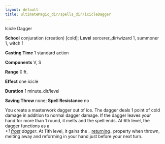 ```yaml
---
layout: default
title: ultimateMagic_dir/spells_dir/icicleDagger
---
```

Icicle Dagger

**School** conjuration (creation) [cold]; **Level** sorcerer_dir/wizard 1, summoner 1, witch 1

**Casting Time** 1 standard action

**Components** V, S

**Range** 0 ft.

**Effect** one icicle

**Duration** 1 minute_dir/level

**Saving Throw** none; **Spell Resistance** no

You create a masterwork dagger out of ice. The dagger deals 1 point of cold damage in addition to normal dagger damage. If the dagger leaves your hand for more than 1 round, it melts and the spell ends. At 6th level, the dagger functions as a   
_+1 [frost](magicItems_dir/weapons#_weapons-frost) dagger_. At 11th level, it gains the _ [returning](magicItems_dir/weapons#_weapons-returning)_ property when thrown, melting away and reforming in your hand just before your next turn.

